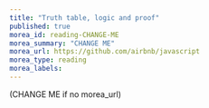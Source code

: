 ```yaml
---
title: "Truth table, logic and proof"
published: true
morea_id: reading-CHANGE-ME
morea_summary: "CHANGE ME"
morea_url: https://github.com/airbnb/javascript
morea_type: reading
morea_labels:
---
```


(CHANGE ME if no morea_url)
